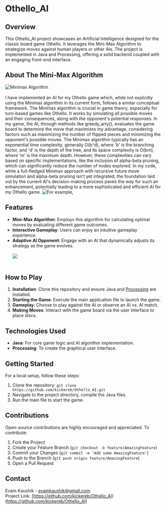 # Othello_AI

## Overview
This Othello_AI project showcases an Artificial Intelligence designed for the classic board game Othello. It leverages the Mini-Max Algorithm to strategize moves against human players or other AIs. The project is implemented in Java and Processing, offering a solid backend coupled with an engaging front-end interface.

## About The Mini-Max Algorithm
![Minimax Algorithm](https://upload.wikimedia.org/wikipedia/commons/6/6f/Minimax.svg)<br></br>
I have implemented an AI for my Othello game which, while not explicitly using the Minimax algorithm in its current form, follows a similar conceptual framework. The Minimax algorithm is crucial in game theory, especially for turn-based games like Othello. It works by simulating all possible moves and their consequences, along with the opponent's potential responses. In my game, the AI, through methods like greedy_arty(), evaluates the game board to determine the move that maximizes my advantage, considering factors such as maximizing the number of flipped pieces and minimizing the opponent's possible moves. The Minimax algorithm typically has an exponential time complexity, generally O(b^d), where 'b' is the branching factor, and 'd' is the depth of the tree, and its space complexity is O(bm), where 'm' is the maximum depth. However, these complexities can vary based on specific implementations, like the inclusion of alpha-beta pruning, which can significantly reduce the number of nodes explored. In my code, while a full-fledged Minimax approach with recursive future move simulation and alpha-beta pruning isn't yet integrated, the foundation laid out by the current AI's decision-making process paves the way for such an enhancement, potentially leading to a more sophisticated and efficient AI for my Othello game.
![For example,](https://th.bing.com/th/id/R.c45f5c7434fa533c9fd9c62b2e7af49d?rik=RPcuAwngiXPNgw&riu=http%3a%2f%2fnestedsoftware.com%2fassets%2fimages%2f2019-06-15-tic-tac-toe-with-the-minimax-algorithm-5988.123625%2feo3qr44bp1w96a92t8s2.png&ehk=um1yZD8xOgWzXHkCRdQOgWHlyrdUikkgNXvz3WjGXxY%3d&risl=&pid=ImgRaw&r=0)

## Features
- **Mini-Max Algorithm**: Employs this algorithm for calculating optimal moves by evaluating different game outcomes.
- **Interactive Gameplay**: Users can enjoy an intuitive gameplay experience.
- **Adaptive AI Opponent**: Engage with an AI that dynamically adjusts its strategy as the game evolves.
<br></br>
![](https://github.com/kickereb/Othello_AI/blob/master/src/Othello_AI_MinMax%20(1).gif)<br></br>
## How to Play
1. **Installation**: Clone this repository and ensure Java and [Processing](https://processing.org/) are installed.
2. **Starting the Game**: Execute the main application file to launch the game.
3. **Gameplay**: Choose to play against the AI or observe an AI vs. AI match.
4. **Making Moves**: Interact with the game board via the user interface to place discs.

## Technologies Used
- **Java**: For core game logic and AI algorithm implementation.
- **Processing**: To create the graphical user interface.

## Getting Started
For a local setup, follow these steps:
1. Clone the repository:
```git clone https://github.com/kickereb/Othello_AI.git```
2. Navigate to the project directory, compile the Java files.
3. Run the main file to start the game.

## Contributions
Open-source contributions are highly encouraged and appreciated. To contribute:
1. Fork the Project
2. Create your Feature Branch (`git checkout -b feature/AmazingFeature`)
3. Commit your Changes (`git commit -m 'Add some AmazingFeature'`)
4. Push to the Branch (`git push origin feature/AmazingFeature`)
5. Open a Pull Request

## Contact
Evam Kaushik - evamkaushik@gmail.com  
Project Link: [https://github.com/kickereb/Othello_AI](https://github.com/kickereb/Othello_AI)
